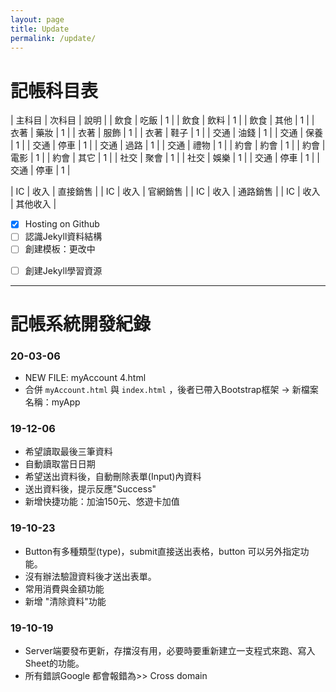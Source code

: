 ```yaml
---
layout: page
title: Update
permalink: /update/
---
```


# 記帳科目表

| 主科目   | 次科目  | 說明 |
| 飲食   | 吃飯  | 1 |
| 飲食   | 飲料  | 1 |
| 飲食   | 其他  | 1 |
| 衣著   | 藥妝  | 1 |
| 衣著   | 服飾  | 1 |
| 衣著   | 鞋子  | 1 |
| 交通   | 油錢  | 1 |
| 交通   | 保養  | 1 |
| 交通   | 停車  | 1 |
| 交通   | 過路  | 1 |
| 交通   | 禮物  | 1 |
| 約會   | 約會  | 1 |
| 約會   | 電影  | 1 |
| 約會   | 其它  | 1 |
| 社交   | 聚會  | 1 |
| 社交   | 娛樂  | 1 |
| 交通   | 停車  | 1 |
| 交通   | 停車  | 1 |


| IC | 收入 | 直接銷售 |
| IC | 收入 | 官網銷售 |
| IC | 收入 | 通路銷售 |
| IC | 收入 | 其他收入 |



* [X] Hosting on Github 
* [ ]  認識Jekyll資料結構
* [ ] 創建模板：更改中
- [ ] 創建Jekyll學習資源


---

# 記帳系統開發紀錄

### 20-03-06
- NEW FILE: myAccount 4.html
- 合併 `myAccount.html` 與 `index.html` ，後者已帶入Bootstrap框架 -> 新檔案名稱：myApp

### 19-12-06
- 希望讀取最後三筆資料
- 自動讀取當日日期
- 希望送出資料後，自動刪除表單(Input)內資料
- 送出資料後，提示反應"Success"
- 新增快捷功能：加油150元、悠遊卡加值


### 19-10-23
- Button有多種類型(type)，submit直接送出表格，button 可以另外指定功能。
- 沒有辦法驗證資料後才送出表單。
- 常用消費與金額功能
- 新增 "清除資料"功能 

### 19-10-19
- Server端要發布更新，存擋沒有用，必要時要重新建立一支程式來跑、寫入Sheet的功能。
- 所有錯誤Google 都會報錯為>> Cross domain
